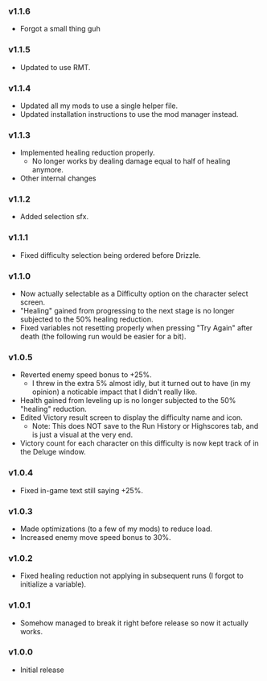 ### v1.1.6
* Forgot a small thing guh

### v1.1.5
* Updated to use RMT.

### v1.1.4
* Updated all my mods to use a single helper file.
* Updated installation instructions to use the mod manager instead.

### v1.1.3
* Implemented healing reduction properly.
    * No longer works by dealing damage equal to half of healing anymore.
* Other internal changes

### v1.1.2
* Added selection sfx.

### v1.1.1
* Fixed difficulty selection being ordered before Drizzle.

### v1.1.0
* Now actually selectable as a Difficulty option on the character select screen.
* "Healing" gained from progressing to the next stage is no longer subjected to the 50% healing reduction.
* Fixed variables not resetting properly when pressing "Try Again" after death (the following run would be easier for a bit).

### v1.0.5
* Reverted enemy speed bonus to +25%.
    * I threw in the extra 5% almost idly, but it turned out to have (in my opinion) a noticable impact that I didn't really like.
* Health gained from leveling up is no longer subjected to the 50% "healing" reduction.
* Edited Victory result screen to display the difficulty name and icon.
    * Note: This does NOT save to the Run History or Highscores tab, and is just a visual at the very end.
* Victory count for each character on this difficulty is now kept track of in the Deluge window.

### v1.0.4
* Fixed in-game text still saying +25%.

### v1.0.3
* Made optimizations (to a few of my mods) to reduce load.
* Increased enemy move speed bonus to 30%.

### v1.0.2
* Fixed healing reduction not applying in subsequent runs (I forgot to initialize a variable).

### v1.0.1
* Somehow managed to break it right before release so now it actually works.

### v1.0.0
* Initial release